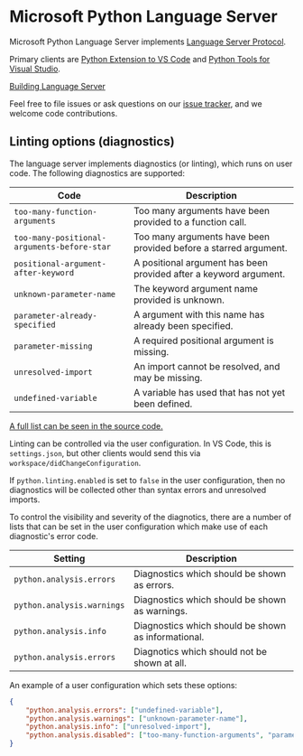 # Microsoft Python Language Server

Microsoft Python Language Server implements [Language Server Protocol](https://microsoft.github.io/language-server-protocol/specification).

Primary clients are [Python Extension to VS Code](https://github.com/Microsoft/vscode-python) and [Python Tools for Visual Studio](https://github.com/Microsoft/PTVS).

[Building Language Server](https://github.com/Microsoft/python-language-server/blob/master/CONTRIBUTING.md)

Feel free to file issues or ask questions on our [issue tracker](https://github.com/Microsoft/python-language-server/issues), and we welcome code contributions.


## Linting options (diagnostics)

The language server implements diagnostics (or linting), which runs on user code.
The following diagnostics are supported:

| Code | Description |
| - | - |
| `too-many-function-arguments` | Too many arguments have been provided to a function call. |
| `too-many-positional-arguments-before-star` | Too many arguments have been provided before a starred argument. |
| `positional-argument-after-keyword` | A positional argument has been provided after a keyword argument. |
| `unknown-parameter-name` | The keyword argument name provided is unknown. |
| `parameter-already-specified` | A argument with this name has already been specified. |
| `parameter-missing` | A required positional argument is missing. |
| `unresolved-import` | An import cannot be resolved, and may be missing. |
| `undefined-variable` | A variable has used that has not yet been defined. |

[A full list can be seen in the source code.](src/Analysis/Ast/Impl/Diagnostics/ErrorCodes.cs)

Linting can be controlled via the user configuration. In VS Code, this is `settings.json`, but other
clients would send this via `workspace/didChangeConfiguration`.

If `python.linting.enabled` is set to `false` in the user configuration, then no diagnostics
will be collected other than syntax errors and unresolved imports.

To control the visibility and severity of the diagnotics, there are a number of lists
that can be set in the user configuration which make use of each diagnostic's error code.

| Setting | Description |
| - | - |
| `python.analysis.errors` | Diagnostics which should be shown as errors. |
| `python.analysis.warnings` | Diagnostics which should be shown as warnings. |
| `python.analysis.info` | Diagnostics which should be shown as informational. |
| `python.analysis.errors` | Diagnotics which should not be shown at all. |

An example of a user configuration which sets these options:

```json
{
    "python.analysis.errors": ["undefined-variable"],
    "python.analysis.warnings": ["unknown-parameter-name"],
    "python.analysis.info": ["unresolved-import"],
    "python.analysis.disabled": ["too-many-function-arguments", "parameter-missing"],
}
```

